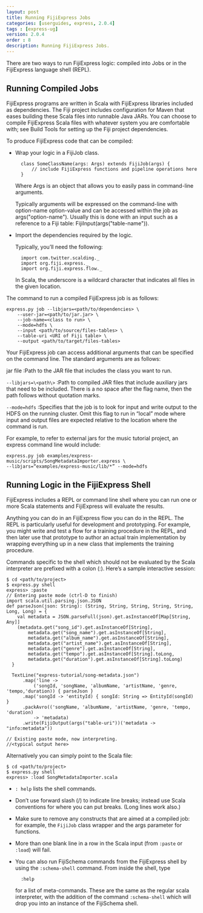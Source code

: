 ```yaml
---
layout: post
title: Running FijiExpress Jobs
categories: [userguides, express, 2.0.4]
tags : [express-ug]
version: 2.0.4
order : 8
description: Running FijiExpress Jobs.
---
```


There are two ways to run FijiExpress logic: compiled into Jobs or in the FijiExpress language shell (REPL).

## Running Compiled Jobs

FijiExpress programs are written in Scala with FijiExpress libraries included as dependencies. The Fiji project includes configuration for Maven that eases building these Scala files into runnable Java JARs. You can choose to compile FijiExpress Scala files with whatever system you are comfortable with; see Build Tools for setting up the Fiji project dependencies.

To produce FijiExpress code that can be compiled:

* Wrap your logic in a FijiJob class.

        class SomeClassName(args: Args) extends FijiJob(args) {
            // include FijiExpress functions and pipeline operations here
        }

    Where Args is an object that allows you to easily pass in command-line arguments.

    Typically arguments will be expressed on the command-line with   option-name option-value and can be accessed within the job as args("option-name"). Usually this is done with an input such as a reference to a Fiji table: FijiInput(args("table-name")).

* Import the dependencies required by the logic.

    Typically, you’ll need the following:

        import com.twitter.scalding._
        import org.fiji.express._
        import org.fiji.express.flow._

    In Scala, the underscore is a wildcard character that indicates all files in the given location.

The command to run a compiled FijiExpress job is as follows:

    express.py job --libjars=<path/to/dependencies> \
        --user-jar=<path/to/jar.jar> \
        --job-name=<class to run> \
        --mode=hdfs \
        --input <path/to/source/files-tables> \
        --table-uri <URI of Fiji table> \
        --output <path/to/target/files-tables>

Your FijiExpress job can access additional arguments that can be specified on the command line. The
standard arguments are as follows:

jar file
:Path to the JAR file that includes the class you want to run.

`--libjars=\<path\>`
:Path to compiled JAR files that include auxiliary jars that need to be included. There
is a no space after the flag name, then the path follows without quotation marks.

`--mode=hdfs`
:Specifies that the job is to look for input and write output to the HDFS on the running
cluster. Omit this flag to run in “local” mode where input and output files are expected
relative to the location where the command is run.

For example, to refer to external jars for the music tutorial project, an express command
line would include:

    express.py job examples/express-music/scripts/SongMetadataImporter.express \
    --libjars=“examples/express-music/lib/*” --mode=hdfs

## Running Logic in the FijiExpress Shell

FijiExpress includes a REPL or command line shell where you can run one or more Scala
statements and FijiExpress will evaluate the results.

Anything you can do in an FijiExpress flow you can do in the REPL. The REPL is particularly
useful for development and prototyping. For example, you might write and test a flow for a
training procedure in the REPL, and then later use that prototype to author an actual train
implementation by wrapping everything up in a new class that implements the training procedure.

Commands specific to the shell which should not be evaluated by the Scala interpreter are
prefixed with a colon (:). Here’s a sample interactive session:

    $ cd <path/to/project>
    $ express.py shell
    express> :paste
    // Entering paste mode (ctrl-D to finish)
    import scala.util.parsing.json.JSON
    def parseJson(json: String): (String, String, String, String, String, Long, Long) = {
        val metadata = JSON.parseFull(json).get.asInstanceOf[Map[String, Any]]
        (metadata.get("song_id").get.asInstanceOf[String],
            metadata.get("song_name").get.asInstanceOf[String],
            metadata.get("album_name").get.asInstanceOf[String],
            metadata.get("artist_name").get.asInstanceOf[String],
            metadata.get("genre").get.asInstanceOf[String],
            metadata.get("tempo").get.asInstanceOf[String].toLong,
            metadata.get("duration").get.asInstanceOf[String].toLong)
      }

      TextLine("express-tutorial/song-metadata.json")
          .map('line ->
              ('songId, 'songName, 'albumName, 'artistName, 'genre, 'tempo,'duration)) { parseJson }
          .map('songId -> 'entityId) { songId: String => EntityId(songId) }
          .packAvro(('songName, 'albumName, 'artistName, 'genre, 'tempo, 'duration)
              -> 'metadata)
          .write(FijiOutput(args("table-uri"))('metadata -> "info:metadata"))

    // Existing paste mode, now interpreting.
    //<typical output here>

Alternatively you can simply point to the Scala file:

    $ cd <path/to/project>
    $ express.py shell
    express> :load SongMetadataImporter.scala


* `: help` lists the shell commands.

* Don’t use forward slash (/) to indicate line breaks; instead use Scala conventions for
where you can put breaks. (Long lines work also.)

* Make sure to remove any constructs that are aimed at a compiled job: for example, the
`FijiJob` class wrapper and the args parameter for functions.

* More than one blank line in a row in the Scala input (from `:paste` or `:load`) will fail.

* You can also run FijiSchema commands from the FijiExpress shell by using the `:schema-shell`
  command.  From inside the shell, type

        :help

   for a list of meta-commands.  These are the same as the regular scala interpreter, with the
addition of the command `:schema-shell` which will drop you into an instance of the FijiSchema
shell.
